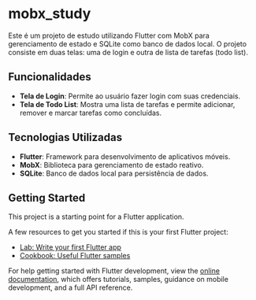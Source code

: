 # mobx_study

Este é um projeto de estudo utilizando Flutter com MobX para gerenciamento de estado e SQLite como banco de dados local. O projeto consiste em duas telas: uma de login e outra de lista de tarefas (todo list).

## Funcionalidades

- **Tela de Login**: Permite ao usuário fazer login com suas credenciais.
- **Tela de Todo List**: Mostra uma lista de tarefas e permite adicionar, remover e marcar tarefas como concluídas.

## Tecnologias Utilizadas

- **Flutter**: Framework para desenvolvimento de aplicativos móveis.
- **MobX**: Biblioteca para gerenciamento de estado reativo.
- **SQLite**: Banco de dados local para persistência de dados.

## Getting Started

This project is a starting point for a Flutter application.

A few resources to get you started if this is your first Flutter project:

- [Lab: Write your first Flutter app](https://docs.flutter.dev/get-started/codelab)
- [Cookbook: Useful Flutter samples](https://docs.flutter.dev/cookbook)

For help getting started with Flutter development, view the
[online documentation](https://docs.flutter.dev/), which offers tutorials,
samples, guidance on mobile development, and a full API reference.
